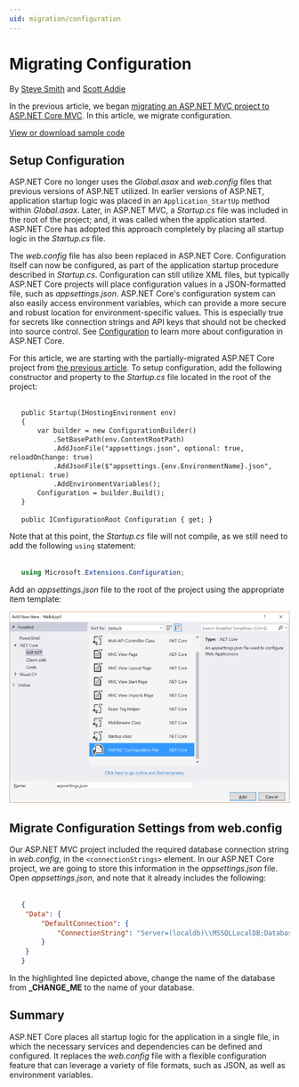```yaml
---
uid: migration/configuration
---
```

  # Migrating Configuration

By [Steve Smith](http://ardalis.com) and [Scott Addie](https://scottaddie.com)

In the previous article, we began [migrating an ASP.NET MVC project to ASP.NET Core MVC](mvc.md). In this article, we migrate configuration.

[View or download sample code](https://github.com/aspnet/Docs/tree/master/aspnet/migration/configuration/samples)

  ## Setup Configuration

ASP.NET Core no longer uses the *Global.asax* and *web.config* files that previous versions of ASP.NET utilized. In earlier versions of ASP.NET, application startup logic was placed in an `Application_StartUp` method within *Global.asax*. Later, in ASP.NET MVC, a *Startup.cs* file was included in the root of the project; and, it was called when the application started. ASP.NET Core has adopted this approach completely by placing all startup logic in the *Startup.cs* file.

The *web.config* file has also been replaced in ASP.NET Core. Configuration itself can now be configured, as part of the application startup procedure described in *Startup.cs*. Configuration can still utilize XML files, but typically ASP.NET Core projects will place configuration values in a JSON-formatted file, such as *appsettings.json*. ASP.NET Core's configuration system can also easily access environment variables, which can provide a more secure and robust location for environment-specific values. This is especially true for secrets like connection strings and API keys that should not be checked into source control. See [Configuration](../fundamentals/configuration.md) to learn more about configuration in ASP.NET Core.

For this article, we are starting with the partially-migrated ASP.NET Core project from [the previous article](mvc.md). To setup configuration, add the following constructor and property to the *Startup.cs* file located in the root of the project:

<!-- literal_block {"ids": [], "names": [], "highlight_args": {"linenostart": 1}, "backrefs": [], "dupnames": [], "linenos": true, "classes": [], "xml:space": "preserve", "language": "none", "source": "/Users/shirhatti/src/Docs/aspnet/migration/configuration/samples/WebApp1/src/WebApp1/Startup.cs"} -->

````none

   public Startup(IHostingEnvironment env)
   {
       var builder = new ConfigurationBuilder()
           .SetBasePath(env.ContentRootPath)
           .AddJsonFile("appsettings.json", optional: true, reloadOnChange: true)
           .AddJsonFile($"appsettings.{env.EnvironmentName}.json", optional: true)
           .AddEnvironmentVariables();
       Configuration = builder.Build();
   }

   public IConfigurationRoot Configuration { get; }

   ````

Note that at this point, the *Startup.cs* file will not compile, as we still need to add the following `using` statement:

<!-- literal_block {"ids": [], "names": [], "highlight_args": {}, "backrefs": [], "dupnames": [], "linenos": false, "classes": [], "xml:space": "preserve", "language": "c#"} -->

````c#

   using Microsoft.Extensions.Configuration;
   ````

Add an *appsettings.json* file to the root of the project using the appropriate item template:

![image](configuration/_static/add-appsettings-json.png)

  ## Migrate Configuration Settings from web.config

Our ASP.NET MVC project included the required database connection string in *web.config*, in the `<connectionStrings>` element. In our ASP.NET Core project, we are going to store this information in the *appsettings.json* file. Open *appsettings.json*, and note that it already includes the following:

<!-- literal_block {"ids": [], "names": [], "highlight_args": {"hl_lines": [4], "linenostart": 1}, "backrefs": [], "dupnames": [], "linenos": true, "classes": [], "xml:space": "preserve", "language": "json", "source": "/Users/shirhatti/src/Docs/aspnet/migration/configuration/samples/WebApp1/src/WebApp1/appsettings.json"} -->

````json

   {
   	"Data": {
   		"DefaultConnection": {
   			"ConnectionString": "Server=(localdb)\\MSSQLLocalDB;Database=_CHANGE_ME;Trusted_Connection=True;"
   		}
   	}
   }
   ````

In the highlighted line depicted above, change the name of the database from **_CHANGE_ME** to the name of your database.

  ## Summary

ASP.NET Core places all startup logic for the application in a single file, in which the necessary services and dependencies can be defined and configured. It replaces the *web.config* file with a flexible configuration feature that can leverage a variety of file formats, such as JSON, as well as environment variables.
